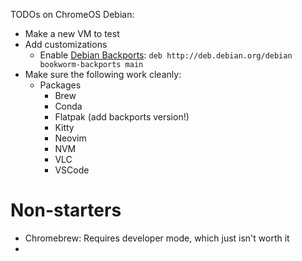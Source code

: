 TODOs on ChromeOS Debian:
- Make a new VM to test
- Add customizations
  - Enable [Debian Backports](https://backports.debian.org/Instructions/): ```deb http://deb.debian.org/debian bookworm-backports main```
- Make sure the following work cleanly:
  - Packages
    - Brew
    - Conda
    - Flatpak (add backports version!)
    - Kitty
    - Neovim
    - NVM
    - VLC
    - VSCode
   
# Non-starters
- Chromebrew: Requires developer mode, which just isn't worth it
- 
